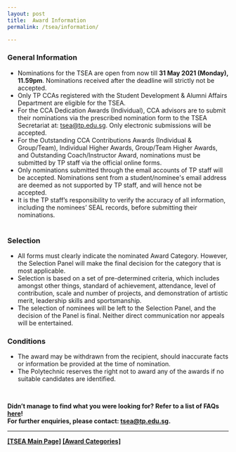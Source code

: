 ```yaml
---
layout: post
title:  Award Information
permalink: /tsea/information/

---
```

### General Information
<ul>
  <li>Nominations for the TSEA are open from now till <b>31 May 2021 (Monday), 11.59pm</b>. Nominations received after the deadline will strictly not be accepted.</li>
  <li>Only TP CCAs registered with the Student Development & Alumni Affairs Department are eligible for the TSEA.</li>
  <li>For the CCA Dedication Awards (Individual), CCA advisors are to submit their nominations via the prescribed nomination form to the TSEA Secretariat at: <a href="mailto:tsea@tp.edu.sg">tsea@tp.edu.sg</a>. Only electronic submissions will be accepted.</li>
  <li>For the Outstanding CCA Contributions Awards (Individual & Group/Team), Individual Higher Awards, Group/Team Higher Awards, and Outstanding Coach/Instructor Award, nominations must be submitted by TP staff via the official online forms.</li> 
  <li>Only nominations submitted through the email accounts of TP staff will be accepted. Nominations sent from a student/nominee's email address are deemed as not supported by TP staff, and will hence not be accepted.</li>
  <li>It is the TP staff’s responsibility to verify the accuracy of all information, including the nominees’ SEAL records, before submitting their nominations.</li> </ul>

### Selection
   <ul>
    <li>All forms must clearly indicate the nominated Award Category. However, the Selection Panel will make the final decision for the category that is most applicable.
</li>
    <li>Selection is based on a set of pre-determined criteria, which includes amongst other things, standard of achievement, attendance, level of contribution, scale and number of projects, and demonstration of artistic merit, leadership skills and sportsmanship.
</li>
    <li>The selection of nominees will be left to the Selection Panel, and the decision of the Panel is final. Neither direct communication nor appeals will be entertained.</li>
  </ul>
  
### Conditions
   <ul>
    <li>The award may be withdrawn from the recipient, should inaccurate facts or information be provided at the time of nomination.</li>
    <li>The Polytechnic reserves the right not to award any of the awards if no suitable candidates are identified.</li>
   </ul>
<br>

<b>Didn’t manage to find what you were looking for? Refer to a list of FAQs <a href="./images/TSEA2021-FAQs.pdf" download>here</a>!<b><br>
For further enquiries, please contact: <a href="mailto:tsea@tp.edu.sg">tsea@tp.edu.sg</a>.

---
[[TSEA Main Page]](/be-involved/tsea2021/)  [[Award Categories]](/tsea/categories/)
